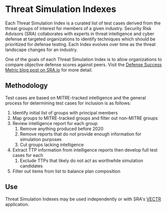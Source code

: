 # Threat Simulation Indexes

Each Threat Simulation Index is a curated list of test cases derived from the threat groups of interest for members of a given industry.  Security Risk Advisors (SRA) collaborates  with experts in threat intelligence and cyber defense at targeted organizations to identify techniques which should be prioritized for defense testing.  Each Index evolves over time as the threat landscape changes for an industry.

One of the goals of each Threat Simulation Index is to allow organizations to compare objective defense scores against peers.  Visit the  [Defense Success Metric blog post on SRA.io](https://sra.io/blog/the-road-to-benchmarked-mitre-attck-alignment-defense-success-metrics/)  for more detail.

## Methodology
Test cases are based on MITRE-tracked intelligence and the general process for determining test cases for inclusion is as follows:

1. Identify initial list of groups with principal members
2. Map groups to MITRE-tracked groups and filter out non-MITRE groups
3. Review intelligence report for each group
    1. Remove anything produced before 2020
    2. Remove reports that do not provide enough information for simulation purposes
    3. Cut groups lacking intelligence
4. Extract TTP information from intelligence reports then develop full test cases for each
    1. Exclude TTPs that likely do not act as worthwhile simulation candidates
5. Filter out items from list to balance plan composition

## Use
Threat Simulation Indexes may be used independently or with SRA's [VECTR](https://vectr.io) application.
